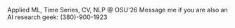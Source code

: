 Applied ML, Time Series, CV, NLP @ OSU'26
Message me if you are also an AI research geek: (380)-900-1923
